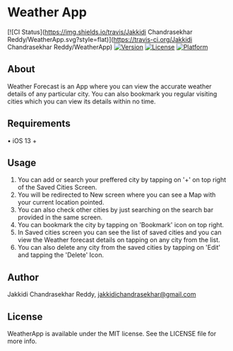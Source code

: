 # Weather App

[![CI Status](https://img.shields.io/travis/Jakkidi Chandrasekhar Reddy/WeatherApp.svg?style=flat)](https://travis-ci.org/Jakkidi Chandrasekhar Reddy/WeatherApp)
[![Version](https://img.shields.io/cocoapods/v/WeatherApp.svg?style=flat)](https://cocoapods.org/pods/WeatherApp)
[![License](https://img.shields.io/cocoapods/l/WeatherApp.svg?style=flat)](https://cocoapods.org/pods/WeatherApp)
[![Platform](https://img.shields.io/cocoapods/p/WeatherApp.svg?style=flat)](https://cocoapods.org/pods/WeatherApp)

## About

Weather Forecast is an App where you can view the accurate weather details of any particular city. You can also bookmark you regular visiting cities which you can view its details within no time.

## Requirements

•    iOS 13 +

## Usage
1. You can add or search your preffered city by tapping on '+' on top right of the Saved Cities Screen.
2. You will be redirected to New screen where you can see a Map with your current location pointed.
3. You can also check other cities by just searching on the search bar provided in the same screen.
4. You can bookmark the city by tapping on 'Bookmark' icon on top right.
5. In Saved cities screen you can see the list of saved cities and you can view the Weather forecast details on tapping on any city from the list.
6. You can also delete any city from the saved cities by tapping on 'Edit' and tapping the 'Delete' Icon.

## Author

Jakkidi Chandrasekhar Reddy, jakkidichandrasekhar@gmail.com

## License

WeatherApp is available under the MIT license. See the LICENSE file for more info.
